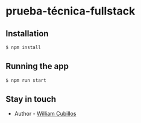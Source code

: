 # prueba-técnica-fullstack

## Installation

```bash
$ npm install
```

## Running the app

```bash
$ npm run start
```

## Stay in touch

- Author - [William Cubillos]()
